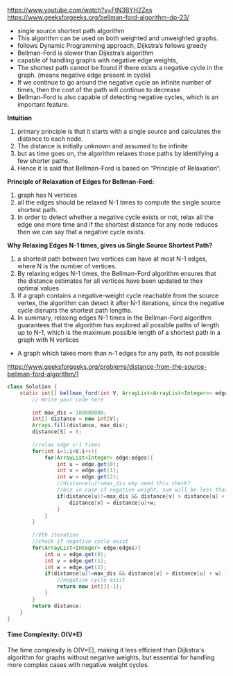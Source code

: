 https://www.youtube.com/watch?v=FtN3BYH2Zes
https://www.geeksforgeeks.org/bellman-ford-algorithm-dp-23/

* single source shortest path algorithm
* This algorithm can be used on both weighted and unweighted graphs.
* follows Dynamic Programming approach, Dijkstra’s follows greedy
* Bellman-Ford is slower than Dijkstra’s algorithm
* capable of handling graphs with negative edge weights,
* The shortest path cannot be found if there exists a negative cycle in the graph. (means negative edge present in cycle)
* If we continue to go around the negative cycle an infinite number of times, then the cost of the path will continue to decrease
* Bellman-Ford is also capable of detecting negative cycles, which is an important feature.

**Intuition**

1. primary principle is that it starts with a single source and calculates the distance to each node. 
2. The distance is initially unknown and assumed to be infinite
3. but as time goes on, the algorithm relaxes those paths by identifying a few shorter paths.
4. Hence it is said that Bellman-Ford is based on “Principle of Relaxation“.

**Principle of Relaxation of Edges for Bellman-Ford:**

1. graph has N vertices
2. all the edges should be relaxed N-1 times to compute the single source shortest path.
3. In order to detect whether a negative cycle exists or not, relax all the edge one more time and if the shortest distance for any node reduces then we can say that a negative cycle exists.

**Why Relaxing Edges N-1 times, gives us Single Source Shortest Path?**

1. a shortest path between two vertices can have at most N-1 edges, where N is the number of vertices.
2. By relaxing edges N-1 times, the Bellman-Ford algorithm ensures that the distance estimates for all vertices have been updated to their optimal values
3. If a graph contains a negative-weight cycle reachable from the source vertex, the algorithm can detect it after N-1 iterations, since the negative cycle disrupts the shortest path lengths.
4. In summary, relaxing edges N-1 times in the Bellman-Ford algorithm guarantees that the algorithm has explored all possible paths of length up to N-1, which is the maximum possible length of a shortest path in a graph with N vertices

* A graph which takes more than n-1 edges for any path, its not possible


https://www.geeksforgeeks.org/problems/distance-from-the-source-bellman-ford-algorithm/1

```java
class Solution {
    static int[] bellman_ford(int V, ArrayList<ArrayList<Integer>> edges, int S) {
        // Write your code here
        
        int max_dis = 100000000;
        int[] distance = new int[V];
        Arrays.fill(distance, max_dis);
        distance[S] = 0;
        
        //relax edge v-1 times
        for(int i=1;i<V;i++){
            for(ArrayList<Integer> edge:edges){
                int u = edge.get(0);
                int v = edge.get(1);
                int w = edge.get(2);
                //distance[u]!=max_dis why need this check?
                //bcz in case of negative weight, sum will be less than max_dis
                if(distance[u]!=max_dis && distance[v] > distance[u] + w){
                    distance[v] = distance[u]+w;
                }
            }
        }
        
        //Vth iteration
        //check if negative cycle exist
        for(ArrayList<Integer> edge:edges){
            int u = edge.get(0);
            int v = edge.get(1);
            int w = edge.get(2);
            if(distance[u]!=max_dis && distance[v] > distance[u] + w) {
                //negative cycle exist
                return new int[]{-1};
            }
        }
        return distance;
    }
}
```

#### Time Complexity: O(V*E)

The time complexity is O(V×E), making it less efficient than Dijkstra's algorithm for graphs without negative weights, but essential for handling more complex cases with negative weight cycles.

